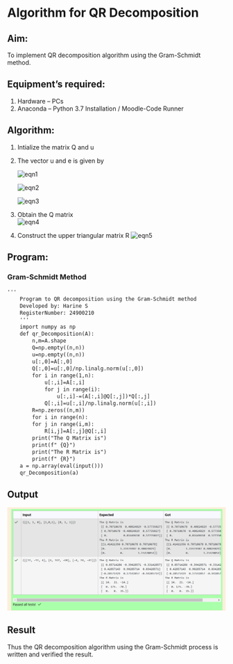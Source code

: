 # Algorithm for QR Decomposition
## Aim:
To implement QR decomposition algorithm using the Gram-Schmidt method.
## Equipment’s required:
1.	Hardware – PCs
2.	Anaconda – Python 3.7 Installation / Moodle-Code Runner
## Algorithm:
1.	Intialize the matrix Q and u
2.	The vector u and e is given by

    ![eqn1](./ex4.jpg)

    ![eqn2](./ex6.jpg)

    ![eqn3](./ex3.jpg)

3.	Obtain the Q matrix   
    ![eqn4](./ex1.jpg)
4.	Construct the upper triangular matrix R
    ![eqn5](./ex2.jpg)



## Program:
### Gram-Schmidt Method
    ''' 
        Program to QR decomposition using the Gram-Schmidt method
        Developed by: Harine S
        RegisterNumber: 24900210
        '''
        import numpy as np
        def qr_Decomposition(A):
            n,m=A.shape
            Q=np.empty((n,n))
            u=np.empty((n,n))
            u[:,0]=A[:,0]
            Q[:,0]=u[:,0]/np.linalg.norm(u[:,0])
            for i in range(1,n):
                u[:,i]=A[:,i]
                for j in range(i):
                    u[:,i]-=(A[:,i]@Q[:,j])*Q[:,j]
                Q[:,i]=u[:,i]/np.linalg.norm(u[:,i])
            R=np.zeros((n,m))
            for i in range(n):
            for j in range(i,m):
                R[i,j]=A[:,j]@Q[:,i]
            print("The Q Matrix is")
            print(f" {Q}")
            print("The R Matrix is")
            print(f" {R}")
        a = np.array(eval(input()))
        qr_Decomposition(a)



## Output
![alt text](<Screenshot (17).png>)



## Result
Thus the QR decomposition algorithm using the Gram-Schmidt process is written and verified the result.